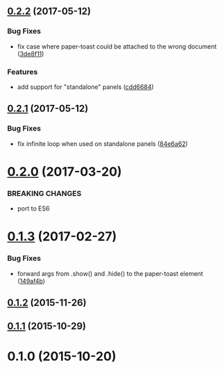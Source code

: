 <a name="0.2.2"></a>
## [0.2.2](https://github.com/NodeCGElements/nodecg-toast/compare/v0.2.1...v0.2.2) (2017-05-12)


### Bug Fixes

* fix case where paper-toast could be attached to the wrong document ([3de8f11](https://github.com/NodeCGElements/nodecg-toast/commit/3de8f11))


### Features

* add support for "standalone" panels ([cdd6684](https://github.com/NodeCGElements/nodecg-toast/commit/cdd6684))



<a name="0.2.1"></a>
## [0.2.1](https://github.com/NodeCGElements/nodecg-toast/compare/v0.2.0...v0.2.1) (2017-05-12)


### Bug Fixes

* fix infinite loop when used on standalone panels ([84e6a62](https://github.com/NodeCGElements/nodecg-toast/commit/84e6a62))



<a name="0.2.0"></a>
# [0.2.0](https://github.com/NodeCGElements/nodecg-toast/compare/v0.1.3...v0.2.0) (2017-03-20)

### BREAKING CHANGES
* port to ES6

<a name="0.1.3"></a>
# [0.1.3](https://github.com/NodeCGElements/nodecg-toast/compare/v0.1.2...v0.1.3) (2017-02-27)


### Bug Fixes

* forward args from .show() and .hide() to the paper-toast element ([149af4b](https://github.com/NodeCGElements/nodecg-toast/commit/149af4b))



<a name="0.1.2"></a>
## [0.1.2](https://github.com/NodeCGElements/nodecg-toast/compare/v0.1.1...v0.1.2) (2015-11-26)



<a name="0.1.1"></a>
## [0.1.1](https://github.com/NodeCGElements/nodecg-toast/compare/v0.1.0...v0.1.1) (2015-10-29)



<a name="0.1.0"></a>
# 0.1.0 (2015-10-20)



